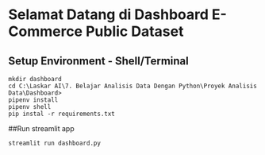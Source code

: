# Selamat Datang di Dashboard E-Commerce Public Dataset 

## Setup Environment - Shell/Terminal
```
mkdir dashboard
cd C:\Laskar AI\7. Belajar Analisis Data Dengan Python\Proyek Analisis Data\Dashboard>
pipenv install
pipenv shell
pip instal -r requirements.txt
```

##Run streamlit app
```
streamlit run dashboard.py
```
